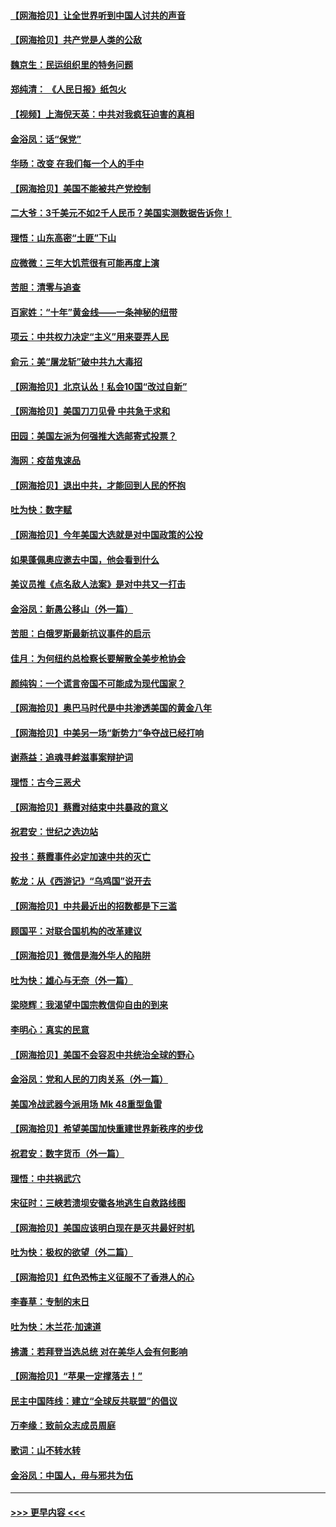 #### [【网海拾贝】让全世界听到中国人讨共的声音](../pages/nsc993/n12365569.md?t=08291051) 
#### [【网海拾贝】共产党是人类的公敌](../pages/nsc993/n12363182.md?t=08291051) 
#### [魏京生：民运组织里的特务问题](../pages/nsc993/n12363010.md?t=08291051) 
#### [郑纯清： 《人民日报》纸包火](../pages/nsc993/n12362706.md?t=08291051) 
#### [【视频】上海倪天英：中共对我疯狂迫害的真相](../pages/nsc993/n12356341.md?t=08291051) 
#### [金浴凤：话“保党”](../pages/nsc993/n12361867.md?t=08291051) 
#### [华旸：改变 在我们每一个人的手中](../pages/nsc993/n12361774.md?t=08291051) 
#### [【网海拾贝】美国不能被共产党控制](../pages/nsc993/n12360271.md?t=08291051) 
#### [二大爷：3千美元不如2千人民币？美国实测数据告诉你！](../pages/nsc993/n12358563.md?t=08291051) 
#### [理悟：山东高密“土匪”下山](../pages/nsc993/n12358535.md?t=08291051) 
#### [应微微：三年大饥荒很有可能再度上演](../pages/nsc993/n12358523.md?t=08291051) 
#### [苦胆：清零与追查](../pages/nsc993/n12358501.md?t=08291051) 
#### [百家姓：“十年”黄金线——一条神秘的纽带](../pages/nsc993/n12358319.md?t=08291051) 
#### [项云：中共权力决定“主义”用来耍弄人民](../pages/nsc993/n12358172.md?t=08291051) 
#### [俞元：美“屠龙斩”破中共九大毒招](../pages/nsc993/n12357822.md?t=08291051) 
#### [【网海拾贝】北京认怂！私会10国“改过自新”](../pages/nsc993/n12357784.md?t=08291051) 
#### [【网海拾贝】美国刀刀见骨 中共急于求和](../pages/nsc993/n12355511.md?t=08291051) 
#### [田园：美国左派为何强推大选邮寄式投票？](../pages/nsc993/n12352963.md?t=08291051) 
#### [海网：疫苗鬼速品](../pages/nsc993/n12354438.md?t=08291051) 
#### [【网海拾贝】退出中共，才能回到人民的怀抱](../pages/nsc993/n12352634.md?t=08291051) 
#### [吐为快：数字赋](../pages/nsc993/n12352317.md?t=08291051) 
#### [【网海拾贝】今年美国大选就是对中国政策的公投](../pages/nsc993/n12350973.md?t=08291051) 
#### [如果蓬佩奥应邀去中国，他会看到什么](../pages/nsc993/n12350945.md?t=08291051) 
#### [美议员推《点名敌人法案》是对中共又一打击](../pages/nsc993/n12350765.md?t=08291051) 
#### [金浴凤：新愚公移山（外一篇）](../pages/nsc993/n12350253.md?t=08291051) 
#### [苦胆：白俄罗斯最新抗议事件的启示](../pages/nsc993/n12349989.md?t=08291051) 
#### [佳月：为何纽约总检察长要解散全美步枪协会](../pages/nsc993/n12349939.md?t=08291051) 
#### [颜纯钩：一个谎言帝国不可能成为现代国家？](../pages/nsc993/n12349898.md?t=08291051) 
#### [【网海拾贝】奥巴马时代是中共渗透美国的黄金八年](../pages/nsc993/n12349284.md?t=08291051) 
#### [【网海拾贝】中美另一场“新势力”争夺战已经打响](../pages/nsc993/n12346998.md?t=08291051) 
#### [谢燕益：追魂寻衅滋事案辩护词](../pages/nsc993/n12346892.md?t=08291051) 
#### [理悟：古今三恶犬](../pages/nsc993/n12345190.md?t=08291051) 
#### [【网海拾贝】蔡霞对结束中共暴政的意义](../pages/nsc993/n12344263.md?t=08291051) 
#### [祝君安：世纪之选边站](../pages/nsc993/n12342382.md?t=08291051) 
#### [投书：蔡霞事件必定加速中共的灭亡](../pages/nsc993/n12341881.md?t=08291051) 
#### [乾龙：从《西游记》“乌鸡国”说开去](../pages/nsc993/n12341690.md?t=08291051) 
#### [【网海拾贝】中共最近出的招数都是下三滥](../pages/nsc993/n12341593.md?t=08291051) 
#### [顾国平：对联合国机构的改革建议](../pages/nsc993/n12339928.md?t=08291051) 
#### [【网海拾贝】微信是海外华人的陷阱](../pages/nsc993/n12338868.md?t=08291051) 
#### [吐为快：雄心与无奈（外一篇）](../pages/nsc993/n12338132.md?t=08291051) 
#### [梁晓辉：我渴望中国宗教信仰自由的到来](../pages/nsc993/n12336657.md?t=08291051) 
#### [李明心：真实的民意](../pages/nsc993/n12336089.md?t=08291051) 
#### [【网海拾贝】美国不会容忍中共统治全球的野心](../pages/nsc993/n12336063.md?t=08291051) 
#### [金浴凤：党和人民的刀肉关系（外一篇）](../pages/nsc993/n12335834.md?t=08291051) 
#### [美国冷战武器今派用场 Mk 48重型鱼雷](../pages/nsc993/n12335354.md?t=08291051) 
#### [【网海拾贝】希望美国加快重建世界新秩序的步伐](../pages/nsc993/n12334224.md?t=08291051) 
#### [祝君安：数字货币（外一篇）](../pages/nsc993/n12334186.md?t=08291051) 
#### [理悟：中共祸武穴](../pages/nsc993/n12333962.md?t=08291051) 
#### [宋征时：三峡若溃坝安徽各地逃生自救路线图](../pages/nsc993/n12332450.md?t=08291051) 
#### [【网海拾贝】美国应该明白现在是灭共最好时机](../pages/nsc993/n12332313.md?t=08291051) 
#### [吐为快：极权的欲望（外二篇）](../pages/nsc993/n12332089.md?t=08291051) 
#### [【网海拾贝】红色恐怖主义征服不了香港人的心](../pages/nsc993/n12329296.md?t=08291051) 
#### [李春草：专制的末日](../pages/nsc993/n12329079.md?t=08291051) 
#### [吐为快：木兰花‧加速道](../pages/nsc993/n12327366.md?t=08291051) 
#### [拂潇：若拜登当选总统 对在美华人会有何影响](../pages/nsc993/n12295996.md?t=08291051) 
#### [【网海拾贝】“苹果一定撑落去！”](../pages/nsc993/n12326784.md?t=08291051) 
#### [民主中国阵线：建立“全球反共联盟”的倡议](../pages/nsc993/n12324177.md?t=08291051) 
#### [万李缘：致前众志成员周庭](../pages/nsc993/n12324635.md?t=08291051) 
#### [歌词：山不转水转](../pages/nsc993/n12324599.md?t=08291051) 
#### [金浴凤：中国人，毋与邪共为伍](../pages/nsc993/n12324257.md?t=08291051) 

----
#### [ >>> 更早内容 <<< ](../indexes/nsc993-earlier.md)
